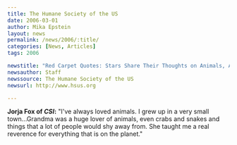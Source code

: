 ```yaml
---
title: The Humane Society of the US
date: 2006-03-01
author: Mika Epstein
layout: news
permalink: /news/2006/:title/
categories: [News, Articles]
tags: 2006

newstitle: "Red Carpet Quotes: Stars Share Their Thoughts on Animals, Animal Protection, and the Genesis Awards"
newsauthor: Staff  
newssource: The Humane Society of the US  
newsurl: http://www.hsus.org

---
```


**Jorja Fox of *CSI*:** "I've always loved animals. I grew up in a very small town...Grandma was a huge lover of animals, even crabs and snakes and things that a lot of people would shy away from. She taught me a real reverence for everything that is on the planet."


